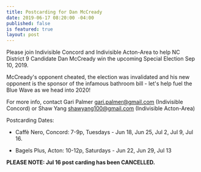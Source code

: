 ```yaml
---
title: Postcarding for Dan McCready
date: 2019-06-17 08:20:00 -04:00
published: false
is featured: true
layout: post
---
```


Please join Indivisible Concord and Indivisible Acton-Area to help NC District 9 Candidate Dan McCready win the upcoming Special Election Sep 10, 2019.

McCready's opponent cheated, the election was invalidated and his new opponent is the sponsor of the infamous bathroom bill - let's help fuel the Blue Wave as we head into 2020!

For more info, contact Gari Palmer gari.palmer@gmail.com (Indivisible Concord) or Shaw Yang shawyang100@gmail.com (Indivisible Acton-Area)

Postcarding Dates:

* Caffè Nero, Concord: 7-9p, Tuesdays - Jun 18, Jun 25, Jul 2, Jul 9, Jul 16.

* Bagels Plus, Acton: 10-12p, Saturdays - Jun 22, Jun 29, Jul 13

**PLEASE NOTE: Jul 16 post carding has been CANCELLED.**